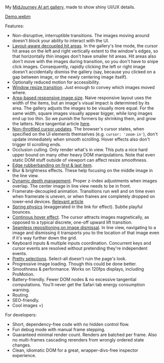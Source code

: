 My [MidJourney AI art gallery](chenglou.me), made to show shiny UI/UX details.

[Demo.webm](https://user-images.githubusercontent.com/1909539/205438543-65753f9d-d503-48e5-8b68-a99547763739.webm)

Features:
- Non-disruptive, interruptible transitions. The images moving around doesn't block your ability to interact with the UI.
- [Layout-aware decoupled hit areas](https://user-images.githubusercontent.com/1909539/205439668-4091af7e-e041-4e75-9158-a96f78b92a4d.mp4). In the gallery's line mode, the cursor hit areas on the left and right vertically extent to the window's edges, so that horizontally thin images don't have smaller hit areas. Hit areas also don't move with the images during transition, so you don't have to snipe click images. Consequently, rapidly clicking the left or right image doesn't accidentally dismiss the gallery (say, because you clicked on a gap between image, or the newly centering image itself).
- Optionally reduced motion for accessibility.
- [Window resize transition](https://user-images.githubusercontent.com/1909539/205439405-64eadb21-1ae0-45b5-9e75-4f7433a5dccd.mp4). Just enough to convey which images moved where.
- [Area-based responsive image size](https://user-images.githubusercontent.com/1909539/205439313-abd223dc-2d8c-4507-a46a-c56dd9f349fc.mp4). Naive responsive layout uses the width of the items, but an image's visual impact is determined by its area. The gallery adjusts the images to be visually more equal. For the same width, square images visually appear bigger, while long images end up too thin. So we punish the formers by shrinking them, and grow the latters. Nice tangential article [here](https://www.dreamerux.com/articles/n2zhrp9ikfx2boypip3r2r9mhfy0um).
- [Non-throttled cursor updates](https://user-images.githubusercontent.com/1909539/205441234-16212aff-547b-4914-af0a-6d036d2980d2.mp4). The browser's cursor states, when specified on the UI elements themselves (e.g. `cursor: 'zoom-in'`), don't update immediately when smooth scrolling. Hover effects also don't trigger til scrolling ends.
- Occlusion culling. Only render what's in view. This puts a nice hard upper bound on many other heavy DOM manipulations. Note that even static DOM stuff outside of viewport can affect resize smoothness.
- [Edge rubberbanding on first & last item](https://user-images.githubusercontent.com/1909539/205441222-d9868ba9-a37e-416e-b8b4-6a2068a1f200.mp4).
- Blur & brightness effects. These help focusing on the middle image in the line view.
- [Dynamic depth management](https://user-images.githubusercontent.com/1909539/205441211-395f0cf0-0ac0-45ec-bf9d-ea5a9552ce08.mp4). Proper z-index adjustments when images overlap. The center image in line view needs to be in front.
- Framerate-decoupled animation. Transitions run well and on time even when framerate is uneven, or when frames are completely dropped on lower-end devices. [Relevant article](https://www.kirupa.com/animations/fixing_frame_rate_for_consistent_animations.htm)
- [Spring physics](https://user-images.githubusercontent.com/1909539/205441228-ff0c796e-6f2e-4d75-bb22-c0909a7ecaeb.mp4) (exaggerated in the link for effect). Subtle playful bounces.
- [Continous hover effect](https://user-images.githubusercontent.com/1909539/205441206-194020e3-a212-411b-85e2-d9948c28c4f4.mp4). The cursor attracts images magnetically, as opposed to a typical discrete, one-off upward lift transition.
- [Seamless repositioning on image dismissal](https://user-images.githubusercontent.com/1909539/205441236-6ad32a2b-b4e2-4f67-8543-795bc0ddae42.mp4). In line view, navigating to a image and dismissing it transports you to the location of that image even if it's way further down the grid.
- Keyboard inputs & multiple inputs coordination. Concurrent keys and cursor events are resolved without pretending they're independent events.
- [Pretty selections](https://user-images.githubusercontent.com/1909539/205440816-ff666880-1acb-4ece-b548-51ad8b3af434.png). Select-all doesn't ruin the page's look.
- Progressive image loading. Though this could be done better.
- Smoothness & performance. Works on 120fps displays, including ProMotion.
- Battery-friendly. Fewer DOM nodes & no excessive tangential computations. You'll never get the Safari tab energy consumption warning.
- Routing.
- SEO-friendly.
- Cool images =)

For developers:
- Short, dependency-free code with no hidden control flow.
- Fun debug mode with manual frame stepping.
- Guaranteed minimal render count. Renders are batched per frame. Also no multi-frames cascading rerenders from wrongly ordered state changes.
- Clean, idiomatic DOM for a great, wrapper-divs-free inspector experience.
